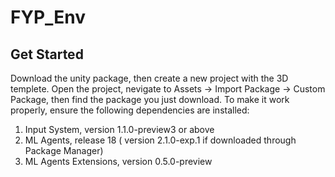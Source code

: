 # FYP_Env
## Get Started
Download the unity package, then create a new project with the 3D templete. Open the project, nevigate to Assets -> Import Package -> Custom Package, then find the package you just download. To make it work properly, ensure the following dependencies are installed:
  
  1. Input System, version 1.1.0-preview3 or above
  2. ML Agents, release 18 ( version 2.1.0-exp.1 if downloaded through Package Manager)
  3. ML Agents Extensions, version 0.5.0-preview
  
